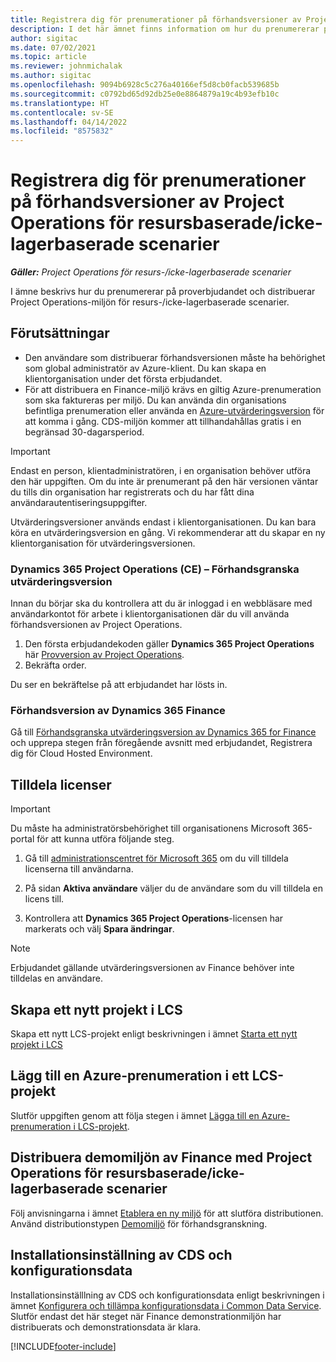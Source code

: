 ```yaml
---
title: Registrera dig för prenumerationer på förhandsversioner av Project Operations för resursbaserade/icke-lagerbaserade scenarier
description: I det här ämnet finns information om hur du prenumererar på och distribuerar Project Operations för resursbaserade/icke-lagerbaserade scenarier.
author: sigitac
ms.date: 07/02/2021
ms.topic: article
ms.reviewer: johnmichalak
ms.author: sigitac
ms.openlocfilehash: 9094b6928c5c276a40166ef5d8cb0facb539685b
ms.sourcegitcommit: c0792bd65d92db25e0e8864879a19c4b93efb10c
ms.translationtype: HT
ms.contentlocale: sv-SE
ms.lasthandoff: 04/14/2022
ms.locfileid: "8575832"
---
```

# <a name="sign-up-for-project-operations-preview-subscriptions-for-resource-non-stocked-scenarios"></a>Registrera dig för prenumerationer på förhandsversioner av Project Operations för resursbaserade/icke-lagerbaserade scenarier

_**Gäller:** Project Operations för resurs-/icke-lagerbaserade scenarier_



I ämne beskrivs hur du prenumererar på proverbjudandet och distribuerar Project Operations-miljön för resurs-/icke-lagerbaserade scenarier.

## <a name="prerequisites"></a>Förutsättningar
- Den användare som distribuerar förhandsversionen måste ha behörighet som global administratör av Azure-klient. Du kan skapa en klientorganisation under det första erbjudandet. 
- För att distribuera en Finance-miljö krävs en giltig Azure-prenumeration som ska faktureras per miljö. Du kan använda din organisations befintliga prenumeration eller använda en [Azure-utvärderingsversion](https://azure.microsoft.com/free/) för att komma i gång. CDS-miljön kommer att tillhandahållas gratis i en begränsad 30-dagarsperiod.

> [!IMPORTANT]
> Endast en person, klientadministratören, i en organisation behöver utföra den här uppgiften. Om du inte är prenumerant på den här versionen väntar du tills din organisation har registrerats och du har fått dina användarautentiseringsuppgifter.
> 
> Utvärderingsversioner används endast i klientorganisationen. Du kan bara köra en utvärderingsversion en gång. Vi rekommenderar att du skapar en ny klientorganisation för utvärderingsversionen.


### <a name="dynamics-365-project-operations-ce---preview-trial"></a>Dynamics 365 Project Operations (CE) – Förhandsgranska utvärderingsversion 

Innan du börjar ska du kontrollera att du är inloggad i en webbläsare med användarkontot för arbete i klientorganisationen där du vill använda förhandsversionen av Project Operations.

1. Den första erbjudandekoden gäller **Dynamics 365 Project Operations** här [Provversion av Project Operations](https://aka.ms/try-po).
2. Bekräfta order.

  Du ser en bekräftelse på att erbjudandet har lösts in.

### <a name="dynamics-365-finance-preview-trial"></a>Förhandsversion av Dynamics 365 Finance

Gå till [Förhandsgranska utvärderingsversion av Dynamics 365 for Finance](https://aka.ms/trypoche) och upprepa stegen från föregående avsnitt med erbjudandet, Registrera dig för Cloud Hosted Environment.  

## <a name="assign-licenses"></a>Tilldela licenser

> [!IMPORTANT]
> Du måste ha administratörsbehörighet till organisationens Microsoft 365-portal för att kunna utföra följande steg.

1. Gå till [administrationscentret för Microsoft 365](https://portal.office.com/) om du vill tilldela licenserna till användarna.

2. På sidan **Aktiva användare** väljer du de användare som du vill tilldela en licens till.

3. Kontrollera att **Dynamics 365 Project Operations**-licensen har markerats och välj **Spara ändringar**.

> [!NOTE]
> Erbjudandet gällande utvärderingsversionen av Finance behöver inte tilldelas en användare.

## <a name="start-a-new-project-in-lcs"></a>Skapa ett nytt projekt i LCS

Skapa ett nytt LCS-projekt enligt beskrivningen i ämnet [Starta ett nytt projekt i LCS](create-lcs-project.md)

## <a name="add-an-azure-subscription-to-an-lcs-project"></a>Lägg till en Azure-prenumeration i ett LCS-projekt

Slutför uppgiften genom att följa stegen i ämnet [Lägga till en Azure-prenumeration i LCS-projekt](resource-add-azure-subscription-lcs-project.md).

## <a name="deploy-finance-demo-environment-with-project-operations-for-resourcenon-stocked-scenarios"></a>Distribuera demomiljön av Finance med Project Operations för resursbaserade/icke-lagerbaserade scenarier

Följ anvisningarna i ämnet [Etablera en ny miljö](resource-provision-new-environment.md) för att slutföra distributionen. Använd distributionstypen [Demomiljö](/dynamics365/fin-ops-core/dev-itpro/deployment/deploy-demo-environment) för förhandsgranskning. 

## <a name="install-cds-setup-and-configuration-data"></a>Installationsinställning av CDS och konfigurationsdata

Installationsinställlning av CDS och konfigurationsdata enligt beskrivningen i ämnet [Konfigurera och tillämpa konfigurationsdata i Common Data Service](resource-apply-pro-setup-config-data.md).
Slutför endast det här steget när Finance demonstrationmiljön har distribuerats och demonstrationsdata är klara.


[!INCLUDE[footer-include](../includes/footer-banner.md)]
